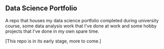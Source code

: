 ## Data Science Portfolio
A repo that houses my data science portfolio completed during university course, some data analysis work that I've done at work and some hobby projects that I've done in my own spare time. 

[This repo is in its early stage, more to come.]
